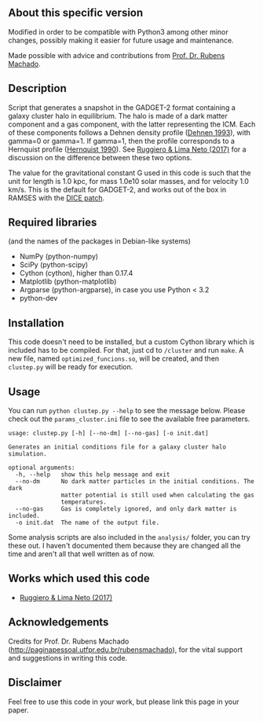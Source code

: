 ## About this specific version

Modified in order to be compatible with Python3 among other minor changes, possibly making it easier for future usage and maintenance.

Made possible with advice and contributions from [Prof. Dr. Rubens Machado](https://sites.google.com/professores.utfpr.edu.br/rubensmachado/home).


## Description

Script that generates a snapshot in the GADGET-2 format containing a galaxy cluster
halo in equilibrium. The halo is made of a dark matter component and a gas component,
with the latter representing the ICM. Each of these components follows a Dehnen
density profile ([Dehnen 1993](http://adsabs.harvard.edu/abs/1993MNRAS.265..250D)),
with gamma=0 or gamma=1. If gamma=1, then the profile corresponds to a Hernquist
profile ([Hernquist 1990](http://adsabs.harvard.edu/abs/1990ApJ...356..359H)).
See [Ruggiero & Lima Neto (2017)](http://adsabs.harvard.edu/cgi-bin/bib_query?arXiv:1703.08550)
for a discussion on the difference between these two options.

The value for the gravitational constant G used in this code is such that
the unit for length is 1.0 kpc, for mass 1.0e10 solar masses, and for
velocity 1.0 km/s. This is the default for GADGET-2, and works out of the
box in RAMSES with the [DICE patch](https://bitbucket.org/vperret/dice/wiki/RAMSES%20simulation).


## Required libraries
(and the names of the packages in Debian-like systems)
 
* NumPy (python-numpy)
* SciPy (python-scipy)
* Cython (cython), higher than 0.17.4
* Matplotlib (python-matplotlib)
* Argparse (python-argparse), in case you use Python < 3.2
* python-dev


## Installation

This code doesn't need to be installed, but a custom Cython
library which is included has to be compiled. For that, just cd to
`/cluster` and run `make`. A new file, named `optimized_funcions.so`,
will be created, and then `clustep.py` will be ready for execution.


## Usage

You can run `python clustep.py --help` to see the message below. 
Please check out the `params_cluster.ini` file to see the available free parameters.

    usage: clustep.py [-h] [--no-dm] [--no-gas] [-o init.dat]
    
    Generates an initial conditions file for a galaxy cluster halo simulation.
    
    optional arguments:
      -h, --help   show this help message and exit
      --no-dm      No dark matter particles in the initial conditions. The dark
                   matter potential is still used when calculating the gas
                   temperatures.
      --no-gas     Gas is completely ignored, and only dark matter is included.
      -o init.dat  The name of the output file.

Some analysis scripts are also included in the `analysis/` folder, you can try
these out. I haven't documented them because they are changed all the time and
aren't all that well written as of now.


## Works which used this code

* [Ruggiero & Lima Neto (2017)](http://adsabs.harvard.edu/cgi-bin/bib_query?arXiv:1703.08550)


## Acknowledgements

Credits for Prof. Dr. Rubens Machado (http://paginapessoal.utfpr.edu.br/rubensmachado),
for the vital support and suggestions in writing this code.

## Disclaimer

Feel free to use this code in your work, but please link this page
in your paper.
